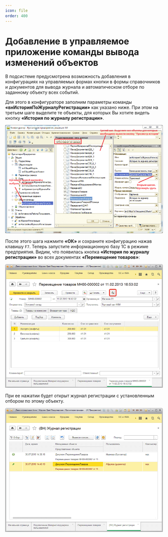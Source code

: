 ```yaml
---
icon: file
order: 400
---
```


# Добавление в управляемое приложение команды вывода изменений объектов
В подсистеме предусмотрена возможность добавления в конфигурациях на управляемых формах кнопки в формы справочников и документов для вывода журнала и автоматическом отборе по заданному объекту всех событий.

Для этого в конфигураторе заполним параметры команды **«внИсторияПоЖурналуРегистрации»** как указано ниже. При этом на третьем шаге выделите те объекты, для которых Вы хотите видеть кнопку **«История по журналу регистрации»**.

![Настройка в конфигуратор](static/01_ДобавлениеВУправляемоеПриложение.png)

После этого шага нажмите **«ОК»** и сохраните конфигурацию нажав клавишу `F7`. Теперь запустите информационную базу 1С в режиме предприятия. Видим, что появилась кнопка **«История по журналу регистрации»** во всех документах **«Перемещение товаров»**:

![Отображение значка](static/02_ДобавлениеВУправляемоеПриложение.png)

При ее нажатии будет открыт журнал регистрации с установленным отбором по этому объекту.

![Отображение журнала регистраций](static/03_ДобавлениеВУправляемоеПриложение.png)

